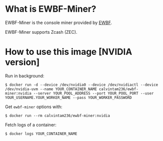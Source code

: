 # What is EWBF-Miner?

EWBF-Miner is the console miner provided by [EWBF](https://bitcointalk.org/index.php?topic=1707546.0).

EWBF-Miner supports Zcash (ZEC).

# How to use this image [NVIDIA version]

Run in background:

```console
$ docker run -d --device /dev/nvidia0 --device /dev/nvidiactl --device /dev/nvidia-uvm --name YOUR_CONTAINER_NAME calvintam236/ewbf-miner:nvidia --server YOUR_POOL_ADDRESS --port YOUR_POOL_PORT --user YOUR_USERNAME.YOUR_WORKER_NAME --pass YOUR_WORKER_PASSWORD
```

Get `ewbf-miner` options with:

```console
$ docker run --rm calvintam236/ewbf-miner:nvidia
```

Fetch logs of a container:

```console
$ docker logs YOUR_CONTAINER_NAME
```
